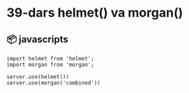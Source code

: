 # 39-dars helmet() va morgan()

## 📦 javascripts

```
import helmet from 'helmet';
import morgan from 'morgan';

server.use(helmet())
server.use(morgan('combined'))
```

